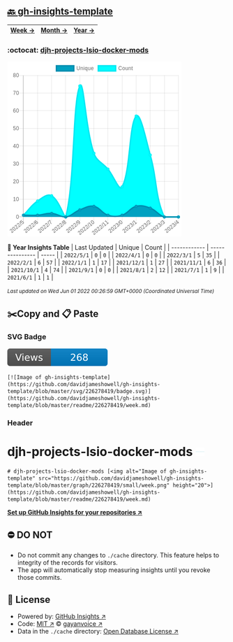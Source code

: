 ## [🔙 gh-insights-template](https://github.com/davidjameshowell/gh-insights-template)
| [**Week →**](https://github.com/davidjameshowell/gh-insights-template/blob/master/readme/226278419/week.md) | [**Month →**](https://github.com/davidjameshowell/gh-insights-template/blob/master/readme/226278419/month.md) | [**Year →**](https://github.com/davidjameshowell/gh-insights-template/blob/master/readme/226278419/year.md) |
 | ------------ | --------------- | ----- |

### :octocat: [djh-projects-lsio-docker-mods](https://github.com/davidjameshowell/djh-projects-lsio-docker-mods)
![Image of gh-insights-template](https://github.com/davidjameshowell/gh-insights-template/blob/master/graph/226278419/large/year.png)

**:calendar: Year Insights Table**
| Last Updated | Unique | Count |
 | ------------ | --------------- | ----- |
 | `2022/5/1` |  `0` | `0` |
 | `2022/4/1` |  `0` | `0` |
 | `2022/3/1` |  `5` | `35` |
 | `2022/2/1` |  `6` | `57` |
 | `2022/1/1` |  `1` | `17` |
 | `2021/12/1` |  `1` | `27` |
 | `2021/11/1` |  `6` | `36` |
 | `2021/10/1` |  `4` | `74` |
 | `2021/9/1` |  `0` | `0` |
 | `2021/8/1` |  `2` | `12` |
 | `2021/7/1` |  `1` | `9` |
 | `2021/6/1` |  `1` | `1` |

<small><i>Last updated on Wed Jun 01 2022 00:26:59 GMT+0000 (Coordinated Universal Time)</i></small>

## ✂️Copy and 📋 Paste
### SVG Badge
[![Image of gh-insights-template](https://github.com/davidjameshowell/gh-insights-template/blob/master/svg/226278419/badge.svg)](https://github.com/davidjameshowell/gh-insights-template/blob/master/readme/226278419/week.md)
```readme
[![Image of gh-insights-template](https://github.com/davidjameshowell/gh-insights-template/blob/master/svg/226278419/badge.svg)](https://github.com/davidjameshowell/gh-insights-template/blob/master/readme/226278419/week.md)
```
### Header
# djh-projects-lsio-docker-mods [<img alt="Image of gh-insights-template" src="https://github.com/davidjameshowell/gh-insights-template/blob/master/graph/226278419/small/week.png" height="20">](https://github.com/davidjameshowell/gh-insights-template/blob/master/readme/226278419/week.md)
```readme
# djh-projects-lsio-docker-mods [<img alt="Image of gh-insights-template" src="https://github.com/davidjameshowell/gh-insights-template/blob/master/graph/226278419/small/week.png" height="20">](https://github.com/davidjameshowell/gh-insights-template/blob/master/readme/226278419/week.md)
```
[**Set up GitHub Insights for your repositories ↗️**](https://github.com/gayanvoice/github-insights)
## ⛔ DO NOT
- Do not commit any changes to `./cache` directory. This feature helps to integrity of the records for visitors.
- The app will automatically stop measuring insights until you revoke those commits.
## 📄 License
- Powered by: [GitHub Insights ↗️](https://github.com/gayanvoice/github-insights)
- Code: [MIT ↗️](./LICENSE) © [gayanvoice ↗️](https://github.com/gayanvoice)
- Data in the `./cache` directory: [Open Database License ↗️](https://opendatacommons.org/licenses/odbl/1-0/)